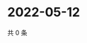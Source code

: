 # 2022-05-12

共 0 条

<!-- BEGIN WEIBO -->
<!-- 最后更新时间 Thu May 12 2022 22:15:11 GMT+0800 (China Standard Time) -->

<!-- END WEIBO -->
